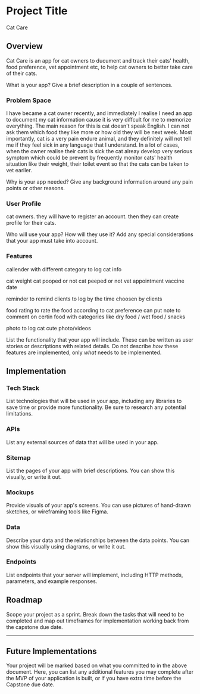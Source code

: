 # Project Title
Cat Care

## Overview
Cat Care is an app for cat owners to ducument and track their cats' health, food preference, vet appointment etc, to help cat owners to better take care of their cats.

What is your app? Give a brief description in a couple of sentences.
### Problem Space
I have became a cat owner recently, and immediately I realise I need an app to document my cat information cause it is very diffcult for me to memorize everything. 
The main reason for this is cat doesn't speak English. I can not ask them which food they like more or how old they will be next week. Most importantly, cat is a very pain endure animal, and they definitely will not tell me if they feel sick in any language that I understand. In a lot of cases, when the owner realise their cats is sick the cat alreay develop very serious symptom which could be prevent by frequently monitor cats' health situation like their weight, their toilet event so that the cats can be taken to vet eariler. 

Why is your app needed? Give any background information around any pain points or other reasons.

### User Profile
cat owners. they will have to register an account. then they can create profile for their cats.

Who will use your app? How will they use it? Add any special considerations that your app must take into account.

### Features
callender with different category to log cat info

cat weight
cat pooped or not
cat peeped or not
vet appointment
vaccine date

reminder to remind clients to log by the time choosen by clients

food rating
to rate the food according to cat preference
can put note to comment on certin food
with categories like dry food / wet food / snacks 

photo 
to log cat cute photo/videos


List the functionality that your app will include. These can be written as user stories or descriptions with related details. Do not describe _how_ these features are implemented, only _what_ needs to be implemented.

## Implementation

### Tech Stack

List technologies that will be used in your app, including any libraries to save time or provide more functionality. Be sure to research any potential limitations.

### APIs

List any external sources of data that will be used in your app.

### Sitemap

List the pages of your app with brief descriptions. You can show this visually, or write it out.

### Mockups

Provide visuals of your app's screens. You can use pictures of hand-drawn sketches, or wireframing tools like Figma.

### Data

Describe your data and the relationships between the data points. You can show this visually using diagrams, or write it out. 

### Endpoints

List endpoints that your server will implement, including HTTP methods, parameters, and example responses.

## Roadmap

Scope your project as a sprint. Break down the tasks that will need to be completed and map out timeframes for implementation working back from the capstone due date. 

---

## Future Implementations
Your project will be marked based on what you committed to in the above document. Here, you can list any additional features you may complete after the MVP of your application is built, or if you have extra time before the Capstone due date.

